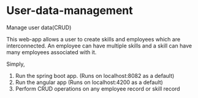 # User-data-management
Manage user data(CRUD)

This web-app allows a user to create skills and employees which are interconnected. An employee can have multiple skills and a 
skill can have many employees associated with it. 

Simply, 
1. Run the spring boot app. (Runs on localhost:8082 as a default) 
2. Run the angular app (Runs on localhost:4200 as a default)
3. Perform CRUD operations on any employee record or skill record
